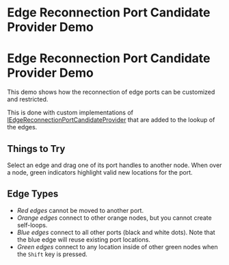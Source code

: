 <!--
 //////////////////////////////////////////////////////////////////////////////
 // @license
 // This file is part of yFiles for HTML 2.6.
 // Use is subject to license terms.
 //
 // Copyright (c) 2000-2024 by yWorks GmbH, Vor dem Kreuzberg 28,
 // 72070 Tuebingen, Germany. All rights reserved.
 //
 //////////////////////////////////////////////////////////////////////////////
-->
# Edge Reconnection Port Candidate Provider Demo

# Edge Reconnection Port Candidate Provider Demo

This demo shows how the reconnection of edge ports can be customized and restricted.

This is done with custom implementations of [IEdgeReconnectionPortCandidateProvider](https://docs.yworks.com/yfileshtml/#/api/IEdgeReconnectionPortCandidateProvider) that are added to the lookup of the edges.

## Things to Try

Select an edge and drag one of its port handles to another node. When over a node, green indicators highlight valid new locations for the port.

## Edge Types

- _Red edges_ cannot be moved to another port.
- _Orange edges_ connect to other orange nodes, but you cannot create self-loops.
- _Blue edges_ connect to all other ports (black and white dots). Note that the blue edge will reuse existing port locations.
- _Green edges_ connect to any location inside of other green nodes when the `Shift` key is pressed.
